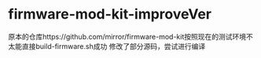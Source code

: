 # firmware-mod-kit-improveVer
原本的仓库https://github.com/mirror/firmware-mod-kit按照现在的测试环境不太能直接build-firmware.sh成功
修改了部分源码，尝试进行编译
